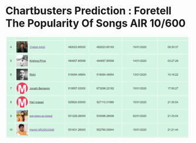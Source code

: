 # Chartbusters Prediction : Foretell The Popularity Of Songs AIR 10/600

![github-small](https://github.com/harish-coder/machine-learning/blob/master/Machine%20Hack/ChartbustersParticipantsData/ChartbustersParticipant_img.PNG)

 
 

